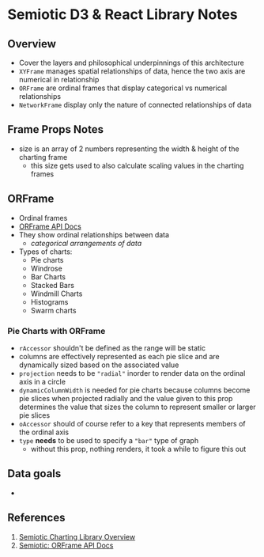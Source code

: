 # Semiotic D3 & React Library Notes

## Overview
- Cover the layers and philosophical underpinnings of this architecture
- `XYFrame` manages spatial relationships of data, hence the two axis are numerical in relationship
- `ORFrame` are ordinal frames that display categorical vs numerical relationships
- `NetworkFrame` display only the nature of connected relationships of data

## Frame Props Notes
- size is an array of 2 numbers representing the width & height of the charting frame
  - this size gets used to also calculate scaling values in the charting frames

## ORFrame
- Ordinal frames
- [ORFrame API Docs][02]
- They show ordinal relationships between data
  - *categorical arrangements of data*
- Types of charts:
  - Pie charts
  - Windrose
  - Bar Charts
  - Stacked Bars
  - Windmill Charts
  - Histograms
  - Swarm charts

### Pie Charts with ORFrame
- `rAccessor` shouldn't be defined as the range will be static
- columns are effectively represented as each pie slice and are dynamically sized based on the associated value
- `projection` needs to be `"radial"` inorder to render data on the ordinal axis in a circle
- `dynamicColumnWidth` is needed for pie charts because columns become pie slices when projected radially and the value given to this prop determines the value that sizes the column to represent smaller or larger pie slices
- `oAccessor` should of course refer to a key that represents members of the ordinal axis
- `type` **needs** to be used to specify a `"bar"` type of graph
  - without this prop, nothing renders, it took a while to figure this out

##  Data goals
- 

## References
[01]: https://emeeks.github.io/semiotic/#/semiotic/ "Semiotic Overview"
[02]: https://github.com/emeeks/semiotic/wiki/ORFrame "ORFrame API Docs"

1. [Semiotic Charting Library Overview][01]
2. [Semiotic: ORFrame API Docs][02]

